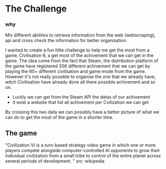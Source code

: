 # The Challenge

### why
Mix different abilities to retrieve information from the web (webscraping), api and cross check the information for better organisation.

I wanted to create a fun little challenge to help me get the most from a game, Civilisation 6, a get most of the achivement that we can get in the game.
The idea come from the fact that Steam, the distribution platform of the game have registered 306 different achivement that we can get by playing the 60+ different civilisation and game mode from the game.
However it's not really possible to organise the one that we already have, witch Civilisation have already done all there possible achivement and so on. 

- Luckly we can get from the Steam API the datas of our achivement
- It exist a website that list all achivement per Cvilization we can get 

By crossing this two data we can possibly have a better picture of what we can do to get the most of the game in a shorter time.


## The game
"Civilization VI is a turn-based strategy video game in which one or more players compete alongside computer-controlled AI opponents to grow their individual civilization from a small tribe to control of the entire planet across several periods of development. "
src: wikipedia

